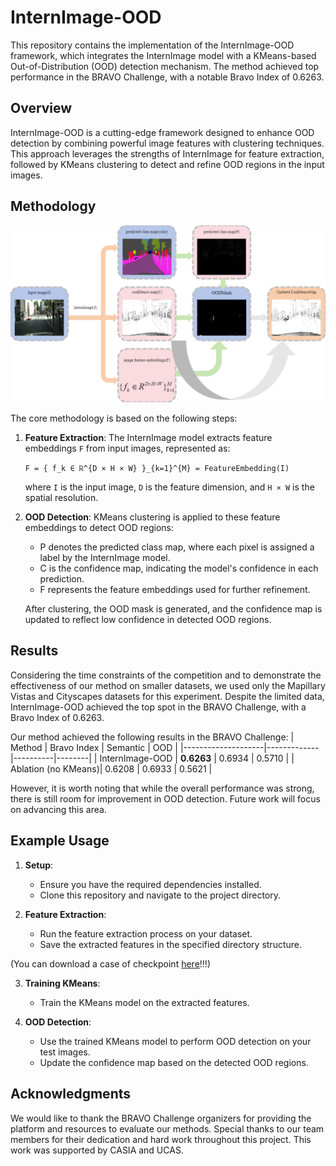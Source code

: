 # InternImage-OOD

This repository contains the implementation of the InternImage-OOD framework, which integrates the InternImage model with a KMeans-based Out-of-Distribution (OOD) detection mechanism. The method achieved top performance in the BRAVO Challenge, with a notable Bravo Index of 0.6263.

## Overview

InternImage-OOD is a cutting-edge framework designed to enhance OOD detection by combining powerful image features with clustering techniques. This approach leverages the strengths of InternImage for feature extraction, followed by KMeans clustering to detect and refine OOD regions in the input images.

## Methodology

![Method](method.png)

The core methodology is based on the following steps:
1. **Feature Extraction**: The InternImage model extracts feature embeddings `F` from input images, represented as:

   `F = { f_k ∈ ℝ^{D × H × W} }_{k=1}^{M} = FeatureEmbedding(I)`

   where `I` is the input image, `D` is the feature dimension, and `H × W` is the spatial resolution.


2. **OOD Detection**: KMeans clustering is applied to these feature embeddings to detect OOD regions:
    - P denotes the predicted class map, where each pixel is assigned a label by the InternImage model.
    - C is the confidence map, indicating the model's confidence in each prediction.
    - F represents the feature embeddings used for further refinement.

    After clustering, the OOD mask is generated, and the confidence map is updated to reflect low confidence in detected OOD regions.

## Results

Considering the time constraints of the competition and to demonstrate the effectiveness of our method on smaller datasets, we used only the Mapillary Vistas and Cityscapes datasets for this experiment. Despite the limited data, InternImage-OOD achieved the top spot in the BRAVO Challenge, with a Bravo Index of 0.6263.

Our method achieved the following results in the BRAVO Challenge:
| Method             | Bravo Index | Semantic | OOD    |
|--------------------|-------------|----------|--------|
| InternImage-OOD    | **0.6263**  | 0.6934   | 0.5710 |
| Ablation (no KMeans)| 0.6208     | 0.6933   | 0.5621 |

However, it is worth noting that while the overall performance was strong, there is still room for improvement in OOD detection. Future work will focus on advancing this area.

## Example Usage

1. **Setup**: 
   - Ensure you have the required dependencies installed.
   - Clone this repository and navigate to the project directory.

2. **Feature Extraction**:
   - Run the feature extraction process on your dataset.
   - Save the extracted features in the specified directory structure.

(You can download a case of checkpoint [here](https://huggingface.co/OpenGVLab/InternImage/resolve/main/upernet_internimage_xl_512x1024_160k_cityscapes.pth)!!!)

3. **Training KMeans**:
   - Train the KMeans model on the extracted features.

4. **OOD Detection**:
   - Use the trained KMeans model to perform OOD detection on your test images.
   - Update the confidence map based on the detected OOD regions.

## Acknowledgments

We would like to thank the BRAVO Challenge organizers for providing the platform and resources to evaluate our methods. Special thanks to our team members for their dedication and hard work throughout this project. This work was supported by CASIA and UCAS.

